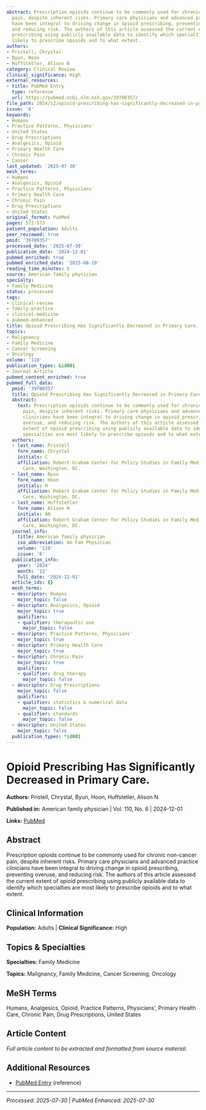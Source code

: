 ```yaml
---
abstract: Prescription opioids continue to be commonly used for chronic non-cancer
  pain, despite inherent risks. Primary care physicians and advanced practice clinicians
  have been integral to driving change in opioid prescribing, preventing overuse,
  and reducing risk. The authors of this article assessed the current extent of opioid
  prescribing using publicly available data to identify which specialties are most
  likely to prescribe opioids and to what extent.
authors:
- Pristell, Chrystal
- Byun, Hoon
- Huffstetler, Alison N
category: Clinical Review
clinical_significance: High
external_resources:
- title: PubMed Entry
  type: reference
  url: https://pubmed.ncbi.nlm.nih.gov/39700357/
file_path: 2024/12/opioid-prescribing-has-significantly-decreased-in-primary-ca.md
issue: '6'
keywords:
- Humans
- Practice Patterns, Physicians'
- United States
- Drug Prescriptions
- Analgesics, Opioid
- Primary Health Care
- Chronic Pain
- Cancer
last_updated: '2025-07-30'
mesh_terms:
- Humans
- Analgesics, Opioid
- Practice Patterns, Physicians'
- Primary Health Care
- Chronic Pain
- Drug Prescriptions
- United States
original_format: PubMed
pages: 572-573
patient_population: Adults
peer_reviewed: true
pmid: '39700357'
processed_date: '2025-07-30'
publication_date: '2024-12-01'
pubmed_enriched: true
pubmed_enriched_date: '2025-08-10'
reading_time_minutes: 5
source: American family physician
specialty:
- Family Medicine
status: processed
tags:
- clinical-review
- family-practice
- clinical-medicine
- pubmed-enhanced
title: Opioid Prescribing Has Significantly Decreased in Primary Care.
topics:
- Malignancy
- Family Medicine
- Cancer Screening
- Oncology
volume: '110'
publication_types: &id001
- Journal Article
pubmed_content_enriched: true
pubmed_full_data:
  pmid: '39700357'
  title: Opioid Prescribing Has Significantly Decreased in Primary Care.
  abstract:
    text: Prescription opioids continue to be commonly used for chronic non-cancer
      pain, despite inherent risks. Primary care physicians and advanced practice
      clinicians have been integral to driving change in opioid prescribing, preventing
      overuse, and reducing risk. The authors of this article assessed the current
      extent of opioid prescribing using publicly available data to identify which
      specialties are most likely to prescribe opioids and to what extent.
  authors:
  - last_name: Pristell
    fore_name: Chrystal
    initials: C
    affiliation: Robert Graham Center for Policy Studies in Family Medicine and Primary
      Care, Washington, DC.
  - last_name: Byun
    fore_name: Hoon
    initials: H
    affiliation: Robert Graham Center for Policy Studies in Family Medicine and Primary
      Care, Washington, DC.
  - last_name: Huffstetler
    fore_name: Alison N
    initials: AN
    affiliation: Robert Graham Center for Policy Studies in Family Medicine and Primary
      Care, Washington, DC.
  journal_info:
    title: American family physician
    iso_abbreviation: Am Fam Physician
    volume: '110'
    issue: '6'
  publication_info:
    year: '2024'
    month: '12'
    full_date: '2024-12-01'
  article_ids: {}
  mesh_terms:
  - descriptor: Humans
    major_topic: false
  - descriptor: Analgesics, Opioid
    major_topic: true
    qualifiers:
    - qualifier: therapeutic use
      major_topic: false
  - descriptor: Practice Patterns, Physicians'
    major_topic: true
  - descriptor: Primary Health Care
    major_topic: true
  - descriptor: Chronic Pain
    major_topic: true
    qualifiers:
    - qualifier: drug therapy
      major_topic: false
  - descriptor: Drug Prescriptions
    major_topic: false
    qualifiers:
    - qualifier: statistics & numerical data
      major_topic: false
    - qualifier: standards
      major_topic: false
  - descriptor: United States
    major_topic: false
  publication_types: *id001
---
```


# Opioid Prescribing Has Significantly Decreased in Primary Care.

**Authors:** Pristell, Chrystal, Byun, Hoon, Huffstetler, Alison N

**Published in:** American family physician | Vol. 110, No. 6 | 2024-12-01

**Links:** [PubMed](https://pubmed.ncbi.nlm.nih.gov/39700357/)

## Abstract

Prescription opioids continue to be commonly used for chronic non-cancer pain, despite inherent risks. Primary care physicians and advanced practice clinicians have been integral to driving change in opioid prescribing, preventing overuse, and reducing risk. The authors of this article assessed the current extent of opioid prescribing using publicly available data to identify which specialties are most likely to prescribe opioids and to what extent.

## Clinical Information

**Population:** Adults | **Clinical Significance:** High

## Topics & Specialties

**Specialties:** Family Medicine

**Topics:** Malignancy, Family Medicine, Cancer Screening, Oncology

## MeSH Terms

Humans, Analgesics, Opioid, Practice Patterns, Physicians', Primary Health Care, Chronic Pain, Drug Prescriptions, United States

## Article Content

*Full article content to be extracted and formatted from source material.*

## Additional Resources

- [PubMed Entry](https://pubmed.ncbi.nlm.nih.gov/39700357/) (reference)

---

*Processed: 2025-07-30* | *PubMed Enhanced: 2025-07-30*
